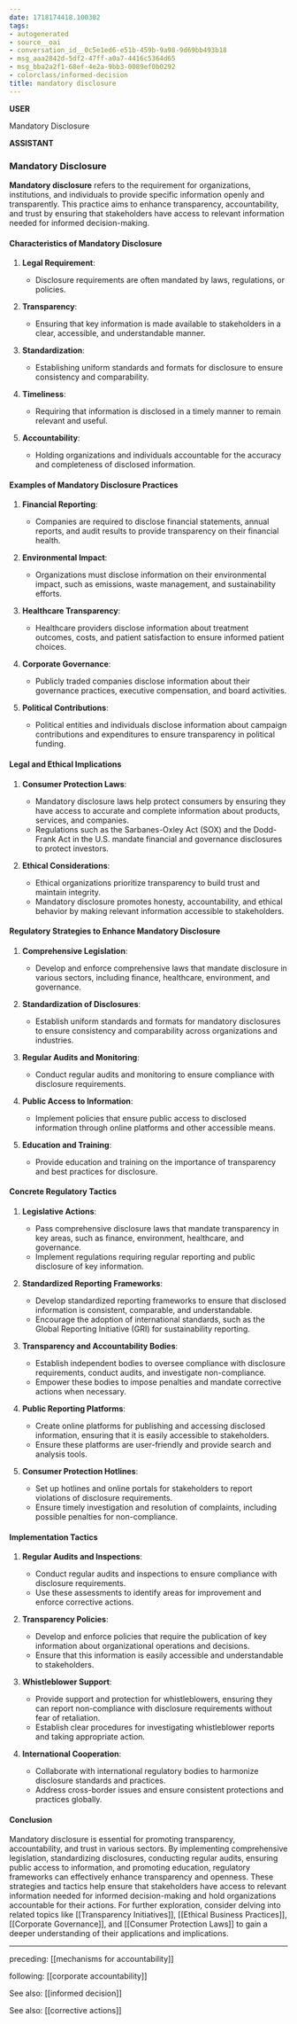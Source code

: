 ```yaml
---
date: 1718174418.100302
tags:
- autogenerated
- source__oai
- conversation_id__0c5e1ed6-e51b-459b-9a98-9d69bb493b18
- msg_aaa2842d-5df2-47ff-a0a7-4416c5364d65
- msg_bba2a2f1-68ef-4e2a-9bb3-0089ef0b0292
- colorclass/informed-decision
title: mandatory disclosure
---
```


**USER**

Mandatory Disclosure


**ASSISTANT**

### Mandatory Disclosure

**Mandatory disclosure** refers to the requirement for organizations, institutions, and individuals to provide specific information openly and transparently. This practice aims to enhance transparency, accountability, and trust by ensuring that stakeholders have access to relevant information needed for informed decision-making.

#### Characteristics of Mandatory Disclosure

1. **Legal Requirement**:
   - Disclosure requirements are often mandated by laws, regulations, or policies.
   
2. **Transparency**:
   - Ensuring that key information is made available to stakeholders in a clear, accessible, and understandable manner.
   
3. **Standardization**:
   - Establishing uniform standards and formats for disclosure to ensure consistency and comparability.
   
4. **Timeliness**:
   - Requiring that information is disclosed in a timely manner to remain relevant and useful.
   
5. **Accountability**:
   - Holding organizations and individuals accountable for the accuracy and completeness of disclosed information.

#### Examples of Mandatory Disclosure Practices

1. **Financial Reporting**:
   - Companies are required to disclose financial statements, annual reports, and audit results to provide transparency on their financial health.
   
2. **Environmental Impact**:
   - Organizations must disclose information on their environmental impact, such as emissions, waste management, and sustainability efforts.
   
3. **Healthcare Transparency**:
   - Healthcare providers disclose information about treatment outcomes, costs, and patient satisfaction to ensure informed patient choices.
   
4. **Corporate Governance**:
   - Publicly traded companies disclose information about their governance practices, executive compensation, and board activities.
   
5. **Political Contributions**:
   - Political entities and individuals disclose information about campaign contributions and expenditures to ensure transparency in political funding.

#### Legal and Ethical Implications

1. **Consumer Protection Laws**:
   - Mandatory disclosure laws help protect consumers by ensuring they have access to accurate and complete information about products, services, and companies.
   - Regulations such as the Sarbanes-Oxley Act (SOX) and the Dodd-Frank Act in the U.S. mandate financial and governance disclosures to protect investors.

2. **Ethical Considerations**:
   - Ethical organizations prioritize transparency to build trust and maintain integrity.
   - Mandatory disclosure promotes honesty, accountability, and ethical behavior by making relevant information accessible to stakeholders.

#### Regulatory Strategies to Enhance Mandatory Disclosure

1. **Comprehensive Legislation**:
   - Develop and enforce comprehensive laws that mandate disclosure in various sectors, including finance, healthcare, environment, and governance.
   
2. **Standardization of Disclosures**:
   - Establish uniform standards and formats for mandatory disclosures to ensure consistency and comparability across organizations and industries.
   
3. **Regular Audits and Monitoring**:
   - Conduct regular audits and monitoring to ensure compliance with disclosure requirements.
   
4. **Public Access to Information**:
   - Implement policies that ensure public access to disclosed information through online platforms and other accessible means.
   
5. **Education and Training**:
   - Provide education and training on the importance of transparency and best practices for disclosure.

#### Concrete Regulatory Tactics

1. **Legislative Actions**:
   - Pass comprehensive disclosure laws that mandate transparency in key areas, such as finance, environment, healthcare, and governance.
   - Implement regulations requiring regular reporting and public disclosure of key information.

2. **Standardized Reporting Frameworks**:
   - Develop standardized reporting frameworks to ensure that disclosed information is consistent, comparable, and understandable.
   - Encourage the adoption of international standards, such as the Global Reporting Initiative (GRI) for sustainability reporting.

3. **Transparency and Accountability Bodies**:
   - Establish independent bodies to oversee compliance with disclosure requirements, conduct audits, and investigate non-compliance.
   - Empower these bodies to impose penalties and mandate corrective actions when necessary.

4. **Public Reporting Platforms**:
   - Create online platforms for publishing and accessing disclosed information, ensuring that it is easily accessible to stakeholders.
   - Ensure these platforms are user-friendly and provide search and analysis tools.

5. **Consumer Protection Hotlines**:
   - Set up hotlines and online portals for stakeholders to report violations of disclosure requirements.
   - Ensure timely investigation and resolution of complaints, including possible penalties for non-compliance.

#### Implementation Tactics

1. **Regular Audits and Inspections**:
   - Conduct regular audits and inspections to ensure compliance with disclosure requirements.
   - Use these assessments to identify areas for improvement and enforce corrective actions.

2. **Transparency Policies**:
   - Develop and enforce policies that require the publication of key information about organizational operations and decisions.
   - Ensure that this information is easily accessible and understandable to stakeholders.

3. **Whistleblower Support**:
   - Provide support and protection for whistleblowers, ensuring they can report non-compliance with disclosure requirements without fear of retaliation.
   - Establish clear procedures for investigating whistleblower reports and taking appropriate action.

4. **International Cooperation**:
   - Collaborate with international regulatory bodies to harmonize disclosure standards and practices.
   - Address cross-border issues and ensure consistent protections and practices globally.

#### Conclusion

Mandatory disclosure is essential for promoting transparency, accountability, and trust in various sectors. By implementing comprehensive legislation, standardizing disclosures, conducting regular audits, ensuring public access to information, and promoting education, regulatory frameworks can effectively enhance transparency and openness. These strategies and tactics help ensure that stakeholders have access to relevant information needed for informed decision-making and hold organizations accountable for their actions. For further exploration, consider delving into related topics like [[Transparency Initiatives]], [[Ethical Business Practices]], [[Corporate Governance]], and [[Consumer Protection Laws]] to gain a deeper understanding of their applications and implications.


---

preceding: [[mechanisms for accountability]]  


following: [[corporate accountability]]

See also: [[informed decision]]


See also: [[corrective actions]]